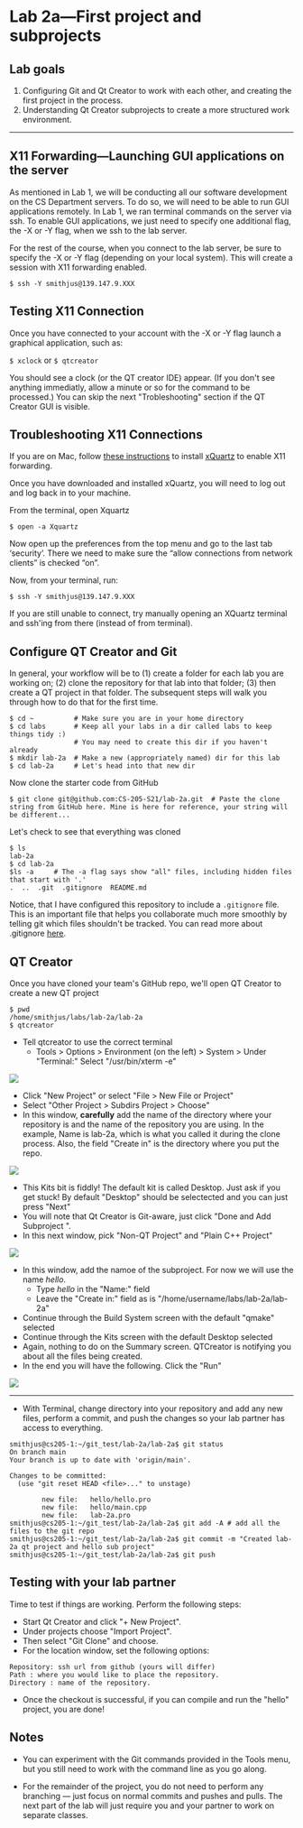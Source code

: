 # Lab 2a—First project and subprojects

## Lab goals
1. Configuring Git and Qt Creator to work with each other, and creating the first project in the process.
2. Understanding Qt Creator subprojects to create a more structured work environment.

--------------------------------

## X11 Forwarding—Launching GUI applications on the server

As mentioned in Lab 1, we will be conducting all our software development on the CS Department servers. To do so, we will need to be able to run GUI applications remotely. In Lab 1, we ran terminal commands on the server via ssh. To enable GUI applications, we just need to specify one additional flag, the -X or -Y flag, when we ssh to the lab server.

For the rest of the course, when you connect to the lab server, be sure to specify the -X or -Y flag (depending on your local system). This will create a session with X11 forwarding enabled.

```
$ ssh -Y smithjus@139.147.9.XXX
```


## Testing X11 Connection
Once you have connected to your account with the -X or -Y flag launch a graphical application, such as:

```$ xclock```
or
```$ qtcreator```

You should see a clock (or the QT creator IDE) appear. (If you don't see anything immediatly, allow a minute or so for the command to be processed.) You can skip the next "Trobleshooting" section if the QT Creator GUI is visible.

## Troubleshooting X11 Connections

If you are on Mac, follow [these instructions](https://content.byui.edu/file/cddfb9c0-a825-4cfe-9858-28d5b4c218fe/1/Course/Setup-XQuartz.html) to install [xQuartz](https://www.xquartz.org) to enable X11 forwarding. 

Once you have downloaded and installed xQuartz, you will need to log out and log back in to your machine.

From the terminal, open Xquartz

```
$ open -a Xquartz
```

Now open up the preferences from the top menu and go to the last tab ‘security’. There we need to make sure the “allow connections from network clients” is checked “on”.

Now, from your terminal, run:

```
$ ssh -Y smithjus@139.147.9.XXX
```

If you are still unable to connect, try manually opening an XQuartz terminal and ssh'ing from there (instead of from terminal).



## Configure QT Creator and Git
In general, your workflow will be to (1) create a folder for each lab you are working on; (2) clone the repository for that lab into that folder; (3) then create a QT project in that folder. The subsequent steps will walk you through how to do that for the first time.

```
$ cd ~          # Make sure you are in your home directory
$ cd labs       # Keep all your labs in a dir called labs to keep things tidy :)
                # You may need to create this dir if you haven't already
$ mkdir lab-2a  # Make a new (appropriately named) dir for this lab
$ cd lab-2a     # Let's head into that new dir
```

Now clone the starter code from GitHub

```
$ git clone git@github.com:CS-205-S21/lab-2a.git  # Paste the clone string from GitHub here. Mine is here for reference, your string will be different...
```

Let's check to see that everything was cloned
```
$ ls
lab-2a
$ cd lab-2a
$ls -a     # The -a flag says show "all" files, including hidden files that start with '.'
.  ..  .git  .gitignore  README.md
```

Notice, that I have configured this repository to include a ```.gitignore``` file. This is an important file that helps you collaborate much more smoothly by telling git which files shouldn't be tracked. You can read more about .gitignore [here](https://docs.github.com/en/github/using-git/ignoring-files).

## QT Creator
Once you have cloned your team's GitHub repo, we'll open QT Creator to create a new QT project


```
$ pwd
/home/smithjus/labs/lab-2a/lab-2a
$ qtcreator
```

  - Tell qtcreator to use the correct terminal
    - Tools > Options > Environment (on the left) > System > Under "Terminal:" Select "/usr/bin/xterm -e"

![](figs/terminal.png)

  - Click "New Project" or select "File > New File or Project"
  - Select "Other Project > Subdirs Project > Choose"
  - In this window, **carefully** add the name of the directory where your repository is and the name of the repository you are using. In the example, Name is lab-2a, which is what you called it during the clone process. Also, the field "Create in" is the directory where you put the repo.

![](figs/newProj.png)

  - This Kits bit is fiddly! The default kit is called Desktop. Just ask if you get stuck! By default "Desktop" should be selectected and you can just press "Next"
  - You will note that Qt Creator is Git-aware, just click "Done and Add Subproject ".
  - In this next window, pick "Non-QT Project" and "Plain C++ Project"

![](figs/new_cpp.png)

  - In this window, add the namoe of the subproject. For now we will use the name _hello_. 
    - Type _hello_ in the "Name:" field
    - Leave the "Create in:"  field as is "/home/username/labs/lab-2a/lab-2a"
  - Continue through the Build System screen with the default "qmake" selected
  - Continue through the Kits screen with the default Desktop selected
  - Again, nothing to do on the Summary screen. QTCreator is notifying you about all the files being created. 
  - In the end you will have the following. Click the "Run"
  
  ![](figs/final.png)


--------------


- With Terminal, change directory into your repository and add any new files, perform a commit, and push the changes so your lab partner has access to everything.

```
smithjus@cs205-1:~/git_test/lab-2a/lab-2a$ git status
On branch main
Your branch is up to date with 'origin/main'.

Changes to be committed:
  (use "git reset HEAD <file>..." to unstage)

        new file:   hello/hello.pro
        new file:   hello/main.cpp
        new file:   lab-2a.pro
smithjus@cs205-1:~/git_test/lab-2a/lab-2a$ git add -A # add all the files to the git repo
smithjus@cs205-1:~/git_test/lab-2a/lab-2a$ git commit -m "Created lab-2a qt project and hello sub project"
smithjus@cs205-1:~/git_test/lab-2a/lab-2a$ git push
```

## Testing with your lab partner
Time to test if things are working. Perform the following steps:
  - Start Qt Creator and click "+ New Project".
  - Under projects choose "Import Project".
  - Then select "Git Clone" and choose.
  - For the location window, set the following options:

```
Repository: ssh url from github (yours will differ)
Path : where you would like to place the repository.
Directory : name of the repository.
```

- Once the checkout is successful, if you can compile and run the "hello" project, you are done!

## Notes
- You can experiment with the Git commands provided in the Tools menu, but you still need to work with the command line as you go along.

- For the remainder of the project, you do not need to perform any branching — just focus on normal commits and pushes and pulls. The next part of the lab will just require you and your partner to work on separate classes.

